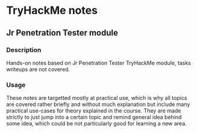 # TryHackMe notes

## Jr Penetration Tester module

### Description

Hands-on notes based on Jr Penetration Tester TryHackMe module, tasks writeups are not covered.

### Usage

These notes are targetted mostly at practical use, which is why all topics are covered rather briefly and without much explanation but include many practical use-cases for theory explained in the course. They are made strictly to just jump into a certain topic and remind general idea behind some idea, which could be not particularly good for learning a new area.

